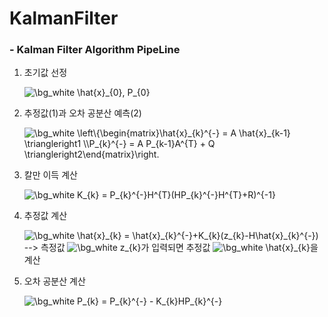 # KalmanFilter

### - Kalman Filter Algorithm PipeLine

1. 초기값 선정

     <img src="https://latex.codecogs.com/png.image?\dpi{130}&space;\bg_white&space;\hat{x}_{0},&space;P_{0}" title="\bg_white \hat{x}_{0}, P_{0}" />
     
2. 추정값(1)과 오차 공분산 예측(2)

     <img src="https://latex.codecogs.com/png.image?\dpi{120}&space;\bg_white&space;\left\{\begin{matrix}\hat{x}_{k}^{-}&space;=&space;A&space;\hat{x}_{k-1}&space;\triangleright1&space;\\P_{k}^{-}&space;=&space;A&space;P_{k-1}A^{T}&space;&plus;&space;Q&space;\triangleright2\end{matrix}\right." title="\bg_white \left\{\begin{matrix}\hat{x}_{k}^{-} = A \hat{x}_{k-1} \triangleright1 \\P_{k}^{-} = A P_{k-1}A^{T} + Q \triangleright2\end{matrix}\right." />
     
3. 칼만 이득 계산

    <img src="https://latex.codecogs.com/png.image?\dpi{120}&space;\bg_white&space;K_{k}&space;=&space;P_{k}^{-}H^{T}(HP_{k}^{-}H^{T}&plus;R)^{-1}" title="\bg_white K_{k} = P_{k}^{-}H^{T}(HP_{k}^{-}H^{T}+R)^{-1}" />
    
4. 추정값 계산

    <img src="https://latex.codecogs.com/png.image?\dpi{130}&space;\bg_white&space;\hat{x}_{k}&space;=&space;\hat{x}_{k}^{-}&plus;K_{k}(z_{k}-H\hat{x}_{k}^{-})" title="\bg_white \hat{x}_{k} = \hat{x}_{k}^{-}+K_{k}(z_{k}-H\hat{x}_{k}^{-})" /> --> 측정값 <img src="https://latex.codecogs.com/png.image?\dpi{120}&space;\bg_white&space;z_{k}" title="\bg_white z_{k}" />가 입력되면 추정값 <img src="https://latex.codecogs.com/png.image?\dpi{120}&space;\bg_white&space;\hat{x}_{k}" title="\bg_white \hat{x}_{k}" />을 계산
    
5. 오차 공분산 계산

    <img src="https://latex.codecogs.com/png.image?\dpi{130}&space;\bg_white&space;P_{k}&space;=&space;P_{k}^{-}&space;-&space;K_{k}HP_{k}^{-}" title="\bg_white P_{k} = P_{k}^{-} - K_{k}HP_{k}^{-}" />
